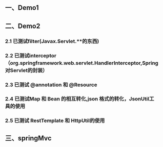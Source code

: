 ## 一、Demo1
## 二、Demo2
### 2.1 已测试filter(Javax.Servlet.**的东西)
### 2.2 已测试interceptor（org.springframework.web.servlet.HandlerInterceptor,Spring对Servlet的封装）
### 2.3 已测试 @annotation 和 @Resource
### 2.4 已测试Map 和 Bean 的相互转化,json 格式的转化，JsonUtil工具的使用
### 2.5 已测试 RestTemplate 和 HttpUtil的使用


## 三、springMvc
